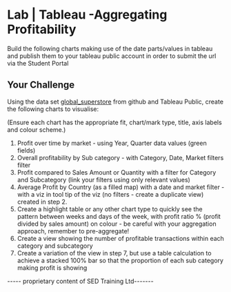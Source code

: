 
# Lab | Tableau -Aggregating Profitability

Build the following charts making use of the date parts/values in tableau and publish them to your tableau public account in order to submit the url via the Student Portal

## Your Challenge

Using the data set [global_superstore]() from github and Tableau Public, create the following charts to visualise:

(Ensure each chart has the appropriate fit, chart/mark type, title, axis labels and colour scheme.)


1. Profit over time by market - using Year, Quarter data values (green fields)
2. Overall profitability by Sub category - with Category, Date, Market filters filter 
3. Profit compared to Sales Amount or Quantity with a filter for Category and Subcategory (link your filters using only relevant values)
4. Average Profit by Country (as a filled map) with a date and market filter - with a viz in tool tip of the viz (no filters - create a duplicate view) created in step 2.
6. Create a highlight table or any other chart type to quickly see the pattern between weeks and days of the week, with profit ratio % (profit divided by sales amount) on colour - be careful with your aggregation approach, remember to pre-aggregate! 
7. Create a view showing the number of profitable transactions within each category and subcategory
8. Create a variation of the view in step 7, but use a table calculation to achieve a stacked 100% bar so that the proportion of each sub category making profit is showing  


----- proprietary content of SED Training Ltd-------

